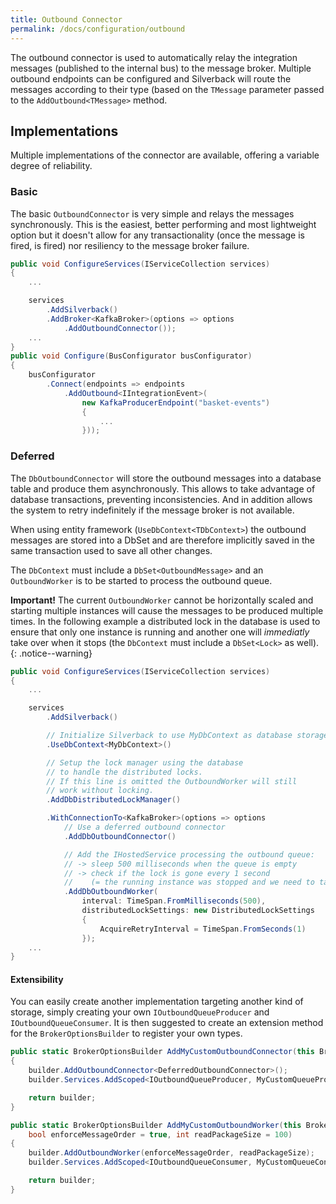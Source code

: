 ```yaml
---
title: Outbound Connector
permalink: /docs/configuration/outbound
---
```


The outbound connector is used to automatically relay the integration messages (published to the internal bus) to the message broker. Multiple outbound endpoints can be configured and Silverback will route the messages according to their type (based on the `TMessage` parameter passed to the `AddOutbound<TMessage>` method.

## Implementations

Multiple implementations of the connector are available, offering a variable degree of reliability.

### Basic

The basic `OutboundConnector` is very simple and relays the messages synchronously. This is the easiest, better performing and most lightweight option but it doesn't allow for any transactionality (once the message is fired, is fired) nor resiliency to the message broker failure.

```c#
public void ConfigureServices(IServiceCollection services)
{
    ...

    services
        .AddSilverback()
        .AddBroker<KafkaBroker>(options => options
            .AddOutboundConnector());
    ...
}
public void Configure(BusConfigurator busConfigurator)
{
    busConfigurator
        .Connect(endpoints => endpoints
            .AddOutbound<IIntegrationEvent>(
                new KafkaProducerEndpoint("basket-events")
                {
                    ...
                }));
```

### Deferred

The `DbOutboundConnector` will store the outbound messages into a database table and produce them asynchronously. This allows to take advantage of database transactions, preventing inconsistencies. And in addition allows the system to retry indefinitely if the message broker is not available.

When using entity framework (`UseDbContext<TDbContext>`) the outbound messages are stored into a DbSet and are therefore implicitly saved in the same transaction used to save all other changes.

The `DbContext` must include a `DbSet<OutboundMessage>` and an `OutboundWorker` is to be started to process the outbound queue.

**Important!** The current `OutboundWorker` cannot be horizontally scaled and starting multiple instances will cause the messages to be produced multiple times. In the following example a distributed lock in the database is used to ensure that only one instance is running and another one will _immediatly_ take over when it stops (the `DbContext` must include a `DbSet<Lock>` as well).
{: .notice--warning}

```c#
public void ConfigureServices(IServiceCollection services)
{
    ...

    services
        .AddSilverback()

        // Initialize Silverback to use MyDbContext as database storage.
        .UseDbContext<MyDbContext>()

        // Setup the lock manager using the database
        // to handle the distributed locks.
        // If this line is omitted the OutboundWorker will still
        // work without locking. 
        .AddDbDistributedLockManager()

        .WithConnectionTo<KafkaBroker>(options => options
            // Use a deferred outbound connector
            .AddDbOutboundConnector()

            // Add the IHostedService processing the outbound queue:
            // -> sleep 500 milliseconds when the queue is empty
            // -> check if the lock is gone every 1 second
            //    (= the running instance was stopped and we need to take over)
            .AddDbOutboundWorker(
                interval: TimeSpan.FromMilliseconds(500),
                distributedLockSettings: new DistributedLockSettings
                {
                    AcquireRetryInterval = TimeSpan.FromSeconds(1)
                });
    ...
}
```

#### Extensibility

You can easily create another implementation targeting another kind of storage, simply creating your own `IOutboundQueueProducer` and `IOutboundQueueConsumer`.
It is then suggested to create an extension method for the `BrokerOptionsBuilder` to register your own types.

```c#
public static BrokerOptionsBuilder AddMyCustomOutboundConnector(this BrokerOptionsBuilder builder)
{
    builder.AddOutboundConnector<DeferredOutboundConnector>();
    builder.Services.AddScoped<IOutboundQueueProducer, MyCustomQueueProducer>();

    return builder;
}

public static BrokerOptionsBuilder AddMyCustomOutboundWorker(this BrokerOptionsBuilder builder,
    bool enforceMessageOrder = true, int readPackageSize = 100)
{
    builder.AddOutboundWorker(enforceMessageOrder, readPackageSize);
    builder.Services.AddScoped<IOutboundQueueConsumer, MyCustomQueueConsumer>();

    return builder;
}
```